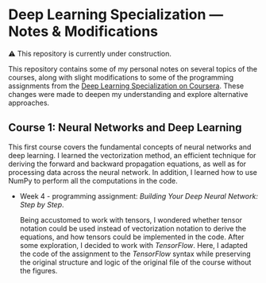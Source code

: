 # Deep Learning Specialization — Notes & Modifications

⚠️ This repository is currently under construction.



This repository contains some of my personal notes on several topics of the courses, along with slight modifications to some of
the programming assignments from the [Deep Learning Specialization on Coursera](https://www.coursera.org/specializations/deep-learning).
These changes were made to deepen my understanding and explore alternative approaches.




##  Course 1: Neural Networks and Deep Learning

This first course covers the fundamental concepts of neural networks and deep learning. I learned the vectorization method, an efficient technique for deriving the forward and backward propagation equations, as well as for processing data across the neural network.
In addition, I learned how to use NumPy to perform all the computations in the code.


*  Week 4 - programming assignment: *Building Your Deep Neural Network: Step by Step*.
  
   Being accustomed to work with tensors, I wondered whether tensor notation could be used instead of vectorization notation to derive the equations, and how tensors could be implemented in the code. After some exploration, I decided to work with *TensorFlow*. 
   Here, I adapted the code of the assignment to the  *TensorFlow* syntax while preserving the original structure and logic of the original file of the course without the figures. 
